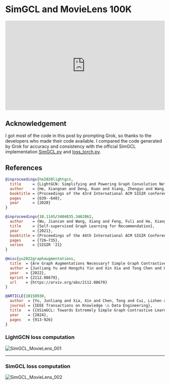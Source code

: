 # SimGCL and MovieLens 100K

<head>
  <link rel="stylesheet" href="https://cdn.jsdelivr.net/npm/katex@0.16.8/dist/katex.min.css">
  <script src="https://cdn.jsdelivr.net/npm/katex@0.16.8/dist/katex.min.js"></script>
  <script src="https://cdn.jsdelivr.net/npm/katex@0.16.8/dist/contrib/auto-render.min.js"></script>
</head>

<div style="position: relative; padding-bottom: 56.25%; height: 0; overflow: hidden;">
  <iframe style="position: absolute; top: 0; left: 0; width: 100%; height: 100%;" src="https://www.youtube.com/embed/G6c6zk0RhRM" frameborder="0" allowfullscreen></iframe>
</div>

## Acknowledgement

I got most of the code in this post by prompting Grok, so thanks to the developers who made their code available. I compared the code generated by Grok for accuracy and consistency with the official SimGCL implementation [SimGCL.py](https://github.com/Coder-Yu/SELFRec/blob/main/model/graph/SimGCL.py) and [loss_torch.py](https://github.com/Coder-Yu/SELFRec/blob/main/util/loss_torch.py).

## References

```bibtex
@inproceedings{he2020lightgcn,
  title     = {LightGCN: Simplifying and Powering Graph Convolution Network for Recommendation},
  author    = {He, Xiangnan and Deng, Kuan and Xiang, Zhengyu and Wang, Yan and Liu, Yongdong and Chua, Tat-Seng},
  booktitle = {Proceedings of the 43rd International ACM SIGIR conference on research and development in Information Retrieval},
  pages     = {639--648},
  year      = {2020}
}
```

```bibtex
@inproceedings{10.1145/3404835.3462862,
  author    = {Wu, Jiancan and Wang, Xiang and Feng, Fuli and He, Xiangnan and Chen, Liang and Lian, Jianxun and Xie, Xing},
  title     = {Self-supervised Graph Learning for Recommendation},
  year      = {2021},
  booktitle = {Proceedings of the 44th International ACM SIGIR Conference on Research and Development in Information Retrieval},
  pages     = {726–735},
  series    = {SIGIR '21}
}
```

```bibtex
@misc{yu2022graphaugmentations,
  title  = {Are Graph Augmentations Necessary? Simple Graph Contrastive Learning for Recommendation}, 
  author = {Junliang Yu and Hongzhi Yin and Xin Xia and Tong Chen and Lizhen Cui and Quoc Viet Hung Nguyen},
  year   = {2022},
  eprint = {2112.08679},
  url    = {https://arxiv.org/abs/2112.08679}
}
```

```bibtex
@ARTICLE{10158930,
  author  = {Yu, Junliang and Xia, Xin and Chen, Tong and Cui, Lizhen and Hung, Nguyen Quoc Viet and Yin, Hongzhi},
  journal = {IEEE Transactions on Knowledge \& Data Engineering},
  title   = {{XSimGCL: Towards Extremely Simple Graph Contrastive Learning for Recommendation}},
  year    = {2024},
  pages   = {913-926}
}
```


### LightGCN loss computation

![SimGCL_MovieLens_001](https://github.com/user-attachments/assets/5c1fec6e-299c-4ebc-a0c0-bfd5258064d7)

---

### SimGCL loss computation

![SimGCL_MovieLens_002](https://github.com/user-attachments/assets/69aed4c7-34b0-4320-8624-9e8bf8c9c744)


<script>
  document.addEventListener("DOMContentLoaded", function() {
    renderMathInElement(document.body, {
      delimiters: [
        {left: '$$', right: '$$', display: true}, // Display math (e.g., equations on their own line)
        {left: '$', right: '$', display: false},  // Inline math (e.g., within a sentence)
        {left: '\\(', right: '\\)', display: false}, // Another way to write inline math
        {left: '\\[', right: '\\]', display: true}   // Another way to write display math
      ]
    });
  });
</script>
